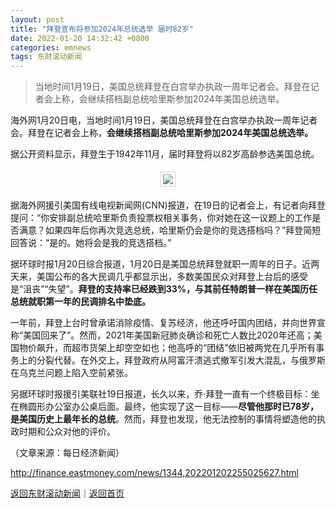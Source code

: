```yaml
---
layout: post
title: "拜登宣布将参加2024年总统选举 届时82岁"
date: 2022-01-20 14:32:42 +0800
categories: emnews
tags: 东财滚动新闻
---
```

> 当地时间1月19日，美国总统拜登在白宫举办执政一周年记者会。拜登在记者会上称，会继续搭档副总统哈里斯参加2024年美国总统选举。

<p>海外网1月20日电，当地时间1月19日，美国总统拜登在白宫举办执政一周年记者会。拜登在记者会上称，<strong>会继续搭档副总统哈里斯参加2024年美国总统选举。</strong></p><p>据公开资料显示，拜登生于1942年11月，届时拜登将以82岁高龄参选美国总统。</p><p> </p><center><strong><img src="https://dfscdn.dfcfw.com/download/D25195037839629612769_w1232h207.jpg" style="border:#d1d1d1 1px solid;padding:3px;margin:5px 0;" /></strong></center><p>据海外网援引美国有线电视新闻网(CNN)报道，在19日的记者会上，有记者向拜登提问：“你安排副总统哈里斯负责投票权相关事务，你对她在这一议题上的工作是否满意？如果四年后你再次竞选总统，哈里斯仍会是你的竞选搭档吗？”拜登简短回答说：“是的。她将会是我的竞选搭档。”</p><p>据环球时报1月20日综合报道，1月20日是美国总统拜登就职一周年的日子。近两天来，美国公布的各大民调几乎都显示出，多数美国民众对拜登上台后的感受是“沮丧”“失望”。<strong>拜登的支持率已经跌到33%，与其前任特朗普一样在美国历任总统就职第一年的民调排名中垫底。</strong></p><p>一年前，拜登上台时曾承诺消除疫情、复苏经济，他还呼吁国内团结，并向世界宣称“美国回来了”。然而，2021年美国新冠肺炎确诊和死亡人数比2020年还高；美国物价飙升，而超市货架上却空空如也；他高呼的“团结”依旧被两党在几乎所有事务上的分裂代替。在外交上，拜登政府从阿富汗溃逃式撤军引发大混乱，与俄罗斯在乌克兰问题上陷入空前紧张。</p><p>另据环球时报援引美联社19日报道，长久以来，乔·拜登一直有一个终极目标：坐在椭圆形办公室办公桌后面。最终，他实现了这一目标——<strong>尽管他那时已78岁，是美国历史上最年长的总统</strong>。然而，拜登也发现，他无法控制的事情将塑造他的执政时期和公众对他的评价。</p><p class="em_media">（文章来源：每日经济新闻）</p>

<http://finance.eastmoney.com/news/1344,202201202255025627.html>

[返回东财滚动新闻](//finews.withounder.com/emnews/)｜[返回首页](//finews.withounder.com/)